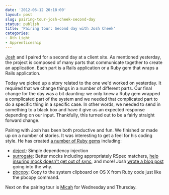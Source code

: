 ```yaml
---
date: '2012-06-12 20:18:00'
layout: post
slug: pairing-tour-josh-cheek-second-day
status: publish
title: 'Pairing tour: Second day with Josh Cheek'
categories:
- 8th Light
- Apprenticeship 
---
```


[Josh](http://www.8thlight.com/our-team/josh-cheek) and I paired for a second day at a client site. As mentioned yesterday, the project is composed of many parts that communicate together to create an application. Each part is a Rails application or a Ruby gem that wraps a Rails application.

Today we picked up a story related to the one we'd worked on yesterday. It required that we change things in a number of different parts. Our final change for the day was a bit daunting: we only knew a Ruby gem wrapped a complicated part of the system and we needed that complicated part to do a specific thing in a specific case. In other words, we needed to send in something to a black box and have it give us an expected response depending on our input. Thankfully, this turned out to be a fairly straight forward change.

Pairing with Josh has been both productive and fun. We finished or made up on a number of stories. It was interesting to get a feel for his coding style. He has created [a number of Ruby gems](http://rubygems.org/profiles/JoshCheek) including:
* [deject](https://github.com/JoshCheek/deject): Simple dependency injection
* [surrogate](https://github.com/JoshCheek/surrogate): Better mocks including appropriately RSpec matchers, [help insuring mock doesn't get out of sync](https://github.com/JoshCheek/surrogate#substitutability), and more! Josh [wrote a blog post](http://blog.8thlight.com/josh-cheek/2011/11/28/three-reasons-to-roll-your-own-mocks.html) going into the why.
* [pbcopy](https://github.com/JoshCheek/pbcopy): Copy to the system clipboard on OS X from Ruby code just like the pbcopy command. 

Next on the pairing tour is [Micah](http://www.8thlight.com/our-team/micah-martin) for Wednesday and Thursday.
